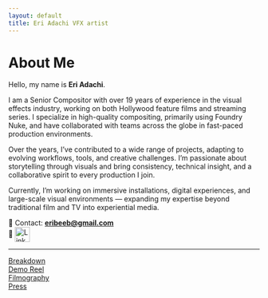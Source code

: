 ```yaml
---
layout: default
title: Eri Adachi VFX artist
---
```



# About Me

Hello, my name is **Eri Adachi**.

I am a Senior Compositor with over 19 years of experience in the visual effects industry, working on both Hollywood feature films and streaming series. I specialize in high-quality compositing, primarily using Foundry Nuke, and have collaborated with teams across the globe in fast-paced production environments.

Over the years, I’ve contributed to a wide range of projects, adapting to evolving workflows, tools, and creative challenges. I’m passionate about storytelling through visuals and bring consistency, technical insight, and a collaborative spirit to every production I join.

Currently, I’m working on immersive installations, digital experiences, and large-scale visual environments — expanding my expertise beyond traditional film and TV into experiential media.

📧 Contact: **eribeeb@gmail.com**  
🔗 <a href="https://www.linkedin.com/in/eriadachi" target="_blank">
  <img src="https://upload.wikimedia.org/wikipedia/commons/c/ca/LinkedIn_logo_initials.png" alt="LinkedIn" width="30" style="vertical-align: middle;">
</a>


---

[Breakdown](/pages/breakdown-2/)  
[Demo Reel](/pages/demoreel/)  
[Filmography](/pages/filmography/)  
[Press](/pages/press/)

